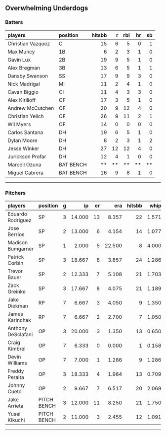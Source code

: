 ## Overwhelming Underdogs

### Batters

 
|players           |position  | hitsbb|  r| rbi| hr| sb| 
|:-----------------|:---------|------:|--:|---:|--:|--:| 
|Christian Vazquez |C         |     15|  6|   5|  0|  1| 
|Max Muncy         |1B        |      6|  2|   3|  1|  0| 
|Gavin Lux         |2B        |     19|  9|   5|  1|  0| 
|Alex Bregman      |3B        |     13|  6|   5|  1|  1| 
|Dansby Swanson    |SS        |     17|  9|   9|  3|  0| 
|Nick Madrigal     |MI        |     11|  2|   4|  1|  0| 
|Cavan Biggio      |CI        |     11|  4|   3|  3|  0| 
|Alex Kirilloff    |OF        |     17|  3|   5|  1|  0| 
|Andrew McCutchen  |OF        |     20|  9|  12|  4|  0| 
|Christian Yelich  |OF        |     26|  9|  11|  2|  1| 
|Wil Myers         |OF        |     14|  0|   0|  0|  0| 
|Carlos Santana    |DH        |     19|  6|   5|  1|  0| 
|Dylan Moore       |DH        |      8|  2|   3|  1|  2| 
|Jesse Winker      |DH        |     27| 12|  12|  4|  0| 
|Jurickson Profar  |DH        |     12|  4|   1|  0|  0| 
|Marcell Ozuna     |BAT BENCH |     **| **|  **| **| **| 
|Miguel Cabrera    |BAT BENCH |     16|  9|   8|  1|  0| 


* * *

### Pitchers

 
|players            |position    |  g|     ip| er|    era| hitsbb|  whip| so|  w| sv| 
|:------------------|:-----------|--:|------:|--:|------:|------:|-----:|--:|--:|--:| 
|Eduardo Rodriguez  |SP          |  3| 14.000| 13|  8.357|     22| 1.571| 20|  0|  0| 
|Jose Berrios       |SP          |  2| 13.000|  6|  4.154|     14| 1.077| 12|  2|  0| 
|Madison Bumgarner  |SP          |  1|  2.000|  5| 22.500|      8| 4.000|  2|  0|  0| 
|Patrick Corbin     |SP          |  3| 18.667|  8|  3.857|     24| 1.286| 14|  1|  0| 
|Trevor Bauer       |SP          |  2| 12.333|  7|  5.108|     21| 1.703| 15|  0|  0| 
|Zack Greinke       |SP          |  3| 17.667|  8|  4.075|     21| 1.189|  9|  2|  0| 
|Jake Diekman       |RP          |  7|  6.667|  3|  4.050|      9| 1.350|  7|  0|  0| 
|James Karinchak    |RP          |  7|  6.667|  2|  2.700|      7| 1.050| 11|  2|  1| 
|Anthony DeSclafani |OP          |  3| 20.000|  3|  1.350|     13| 0.650| 17|  3|  0| 
|Craig Kimbrel      |OP          |  7|  6.333|  0|  0.000|      1| 0.158| 11|  0|  7| 
|Devin Williams     |OP          |  7|  7.000|  1|  1.286|      9| 1.286| 13|  1|  0| 
|Freddy Peralta     |OP          |  3| 18.333|  4|  1.964|     13| 0.709| 21|  1|  0| 
|Johnny Cueto       |OP          |  2|  9.667|  7|  6.517|     20| 2.069|  6|  0|  0| 
|Jake Arrieta       |PITCH BENCH |  3| 12.000| 11|  8.250|     21| 1.750| 10|  0|  0| 
|Yusei Kikuchi      |PITCH BENCH |  2| 11.000|  3|  2.455|     12| 1.091| 14|  0|  0| 


* * *


